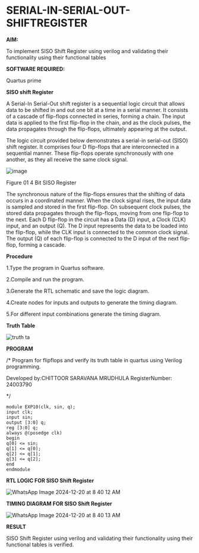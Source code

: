 # SERIAL-IN-SERIAL-OUT-SHIFTREGISTER

**AIM:**

To implement  SISO Shift Register using verilog and validating their functionality using their functional tables

**SOFTWARE REQUIRED:**

Quartus prime

**SISO shift Register**

A Serial-In Serial-Out shift register is a sequential logic circuit that allows data to be shifted in and out one bit at a time in a serial manner. It consists of a cascade of flip-flops connected in series, forming a chain. The input data is applied to the first flip-flop in the chain, and as the clock pulses, the data propagates through the flip-flops, ultimately appearing at the output.

The logic circuit provided below demonstrates a serial-in serial-out (SISO) shift register. It comprises four D flip-flops that are interconnected in a sequential manner. These flip-flops operate synchronously with one another, as they all receive the same clock signal.

![image](https://github.com/naavaneetha/SERIAL-IN-SERIAL-OUT-SHIFTREGISTER/assets/154305477/e81c4072-37f9-46c6-8145-566764b74c3a)

Figure 01 4 Bit SISO Register

The synchronous nature of the flip-flops ensures that the shifting of data occurs in a coordinated manner. When the clock signal rises, the input data is sampled and stored in the first flip-flop. On subsequent clock pulses, the stored data propagates through the flip-flops, moving from one flip-flop to the next.
Each D flip-flop in the circuit has a Data (D) input, a Clock (CLK) input, and an output (Q). The D input represents the data to be loaded into the flip-flop, while the CLK input is connected to the common clock signal. The output (Q) of each flip-flop is connected to the D input of the next flip-flop, forming a cascade.

**Procedure**

1.Type the program in Quartus software.

2.Compile and run the program.

3.Generate the RTL schematic and save the logic diagram.

4.Create nodes for inputs and outputs to generate the timing diagram.

5.For different input combinations generate the timing diagram.




**Truth Table**

![truth ta](https://github.com/user-attachments/assets/d33294fd-44f6-4ba4-9257-019c15ab3ed5)



**PROGRAM**

/* Program for flipflops and verify its truth table in quartus using Verilog programming.

Developed by:CHITTOOR SARAVANA MRUDHULA
RegisterNumber: 24003790

*/

```
module EXP10(clk, sin, q);
input clk;
input sin;
output [3:0] q;
reg [3:0] q;
always @(posedge clk)
begin
q[0] <= sin;
q[1] <= q[0];
q[2] <= q[1];
q[3] <= q[2];
end
endmodule

```



**RTL LOGIC FOR SISO Shift Register**


![WhatsApp Image 2024-12-20 at 8 40 12 AM](https://github.com/user-attachments/assets/841ab319-dda5-47e3-8f9d-f3e09adb324b)


**TIMING DIAGRAM FOR SISO Shift Register**

![WhatsApp Image 2024-12-20 at 8 40 13 AM](https://github.com/user-attachments/assets/32ecb8fb-17c2-4a0b-a68c-556ec4d94424)


**RESULT**


 SISO Shift Register using verilog and validating their functionality using their functional tables is verified.
